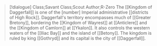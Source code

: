 >[!dialogue] Class;Savant Class;Scout Author;R-Zero
>The [[Kingdom of Daggerfall]] is one of the [number] Imperial administrative [[districts of High Rock]]. Daggerfall's territory encompasses much of [[Greater Bretony]], bordering the [[Kingdom of Wayrest]] at [[Anticlere]] and the [[Kingdom of Camlorn]] at [[Ykalon]]. It also controls the western waters of the [[Iliac Bay]] and the island of [[Betony]]. The kingdom is ruled by king [[Gothryd]] and its capital is the city of [[Daggerfall]].



